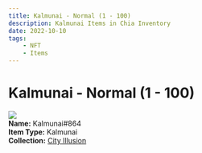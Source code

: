```yaml
---
title: Kalmunai - Normal (1 - 100)
description: Kalmunai Items in Chia Inventory
date: 2022-10-10
tags:
    - NFT
    - Items
---
```


# Kalmunai - Normal (1 - 100)
<div class="item_thumbnail">
<img loading="lazy" src="https://uosbhviekq4muhlvhj3hobbotujkg34jqa7wocceyymgbtkmb4.arweave.net/o6QT1QRUOModdTp2dwQunRKjb4mAP2cIRMYYYM1M-D4"><br/>
<div><strong>Name:</strong> Kalmunai#864</div>
<div><strong>Item Type:</strong> Kalmunai</div>
<div><strong>Collection:</strong> <a href="https://www.spacescan.io/xch/nft/collection/col1lend2dcn558km4wcwta4xnkfv3xpcmlp9kyt0m909emvfxechlyqdl5ndg">City Illusion</a></div>
</div>

